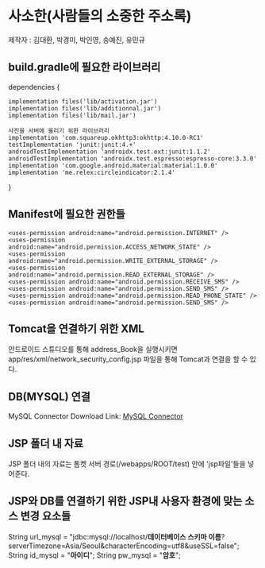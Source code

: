 # 사소한(사람들의 소중한 주소록)
제작자 : 김대환, 박경미, 박인영, 송예진, 유민규


## build.gradle에 필요한 라이브러리

dependencies {

    implementation files('lib/activation.jar')
    implementation files('lib/additionnal.jar')
    implementation files('lib/mail.jar')
    
    사진을 서버에 올리기 위한 라이브러리
    implementation 'com.squareup.okhttp3:okhttp:4.10.0-RC1'
    testImplementation 'junit:junit:4.+'
    androidTestImplementation 'androidx.test.ext:junit:1.1.2'
    androidTestImplementation 'androidx.test.espresso:espresso-core:3.3.0'
    implementation 'com.google.android.material:material:1.0.0'
    implementation 'me.relex:circleindicator:2.1.4'
    
}


## Manifest에 필요한 권한들

    <uses-permission android:name="android.permission.INTERNET" />
    <uses-permission android:name="android.permission.ACCESS_NETWORK_STATE" />
    <uses-permission android:name="android.permission.WRITE_EXTERNAL_STORAGE" />
    <uses-permission android:name="android.permission.READ_EXTERNAL_STORAGE" />
    <uses-permission android:name="android.permission.RECEIVE_SMS" />
    <uses-permission android:name="android.permission.SEND_SMS" />
    <uses-permission android:name="android.permission.READ_PHONE_STATE" />
    <uses-permission android:name="android.permission.SEND_SMS" />
    

## Tomcat을 연결하기 위한 XML

안드로이드 스튜디오를 통해 address_Book을 실행시키면 app/res/xml/network_security_config.jsp 파일을 통해 Tomcat과 연결을 할 수 있다.


## DB(MYSQL) 연결

MySQL Connector Download Link: [MySQL Connector][Connector]

[Connector]: https://dev.mysql.com/downloads/connector/j/8.0.html



## JSP 폴더 내 자료

JSP 폴더 내의 자료는 톰켓 서버 경로(/webapps/ROOT/test) 안에 'jsp파일'들을 넣어준다.


## JSP와 DB를 연결하기 위한 JSP내 사용자 환경에 맞는 소스 변경 요소들

String url_mysql = "jdbc:mysql://localhost/__데이터베이스 스키마 이름__?serverTimezone=Asia/Seoul&characterEncoding=utf8&useSSL=false";
String id_mysql = "**아이디**";
String pw_mysql = "**암호**";

